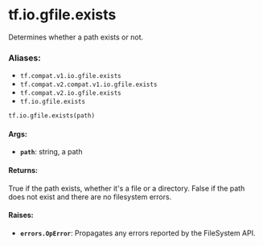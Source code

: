 <div itemscope itemtype="http://developers.google.com/ReferenceObject">
<meta itemprop="name" content="tf.io.gfile.exists" />
<meta itemprop="path" content="Stable" />
</div>

# tf.io.gfile.exists

Determines whether a path exists or not.

### Aliases:

* `tf.compat.v1.io.gfile.exists`
* `tf.compat.v2.compat.v1.io.gfile.exists`
* `tf.compat.v2.io.gfile.exists`
* `tf.io.gfile.exists`

``` python
tf.io.gfile.exists(path)
```

<!-- Placeholder for "Used in" -->


#### Args:


* <b>`path`</b>: string, a path


#### Returns:

True if the path exists, whether it's a file or a directory.
False if the path does not exist and there are no filesystem errors.



#### Raises:


* <b>`errors.OpError`</b>: Propagates any errors reported by the FileSystem API.